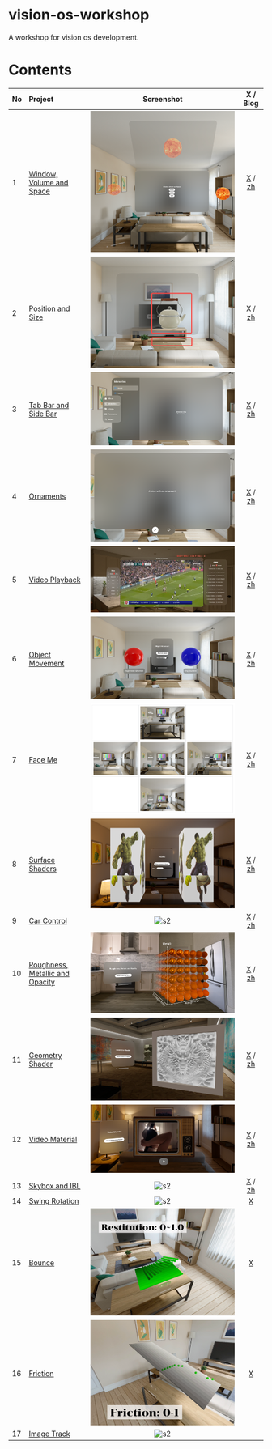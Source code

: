 # vision-os-workshop
A workshop for vision os development.

# Contents

| No | Project | Screenshot | X / Blog |
|:--|:--|:--:|:--:|
| 1 | [Window, Volume and Space](1_WindowVolumeSpace) | ![s1](/1_WindowVolumeSpace/1_WindowVolumeSpace.png)| [X](https://twitter.com/xchester16/status/1739982269841080427) / [zh](https://xz3t11cmy1.feishu.cn/wiki/UaYSw4pyniTSeWkMk4ScJUS0nbb) |
| 2 | [Position and Size](2_PositionAndSize) | ![s2](/2_PositionAndSize/2_PositionAndSize.png) | [X](https://twitter.com/xchester16/status/1740289283502776380) / [zh](https://xz3t11cmy1.feishu.cn/wiki/R9RewMYggiOPN5kUkkcc1Ms3nBe) |
| 3 | [Tab Bar and Side Bar](3_TabBarAndSideBar) | ![s2](/3_TabBarAndSideBar/3_TabBarAndSideBar.png) | [X](https://twitter.com/xchester16/status/1741116677469925612) / [zh](https://xz3t11cmy1.feishu.cn/wiki/S2GzwMEg2irRuPkMYNYcXc06n2e) |
| 4 | [Ornaments](4_Ornaments) | ![s2](/4_Ornaments/4_Ornaments.png) | [X](https://twitter.com/xchester16/status/1741734126645084559) / [zh](https://xz3t11cmy1.feishu.cn/wiki/AX30wDyG9iamgskAUqYcM7GEnld) |
| 5 | [Video Playback](5_VideoPlayback) | ![s2](/5_VideoPlayback/5_VideoPlayback.png) | [X](https://twitter.com/xchester16/status/1742536344935731383) / [zh](https://xz3t11cmy1.feishu.cn/wiki/LNv1wZX7figPuokSYSUcLGHqnXb) |
| 6 | [Object Movement](6_ObjectMovement) | ![s2](/6_ObjectMovement/6_ObjectMovement.png) | [X](https://twitter.com/xchester16/status/1744379917213614198) / [zh](https://xz3t11cmy1.feishu.cn/wiki/CZn8wwb3KixV7yktxKCc0tRon6X) |
| 7 | [Face Me](7_FaceMe) | ![s2](/7_FaceMe/7_FaceMe.png) | [X](https://twitter.com/xchester16/status/1745098055618314432) / [zh](https://xz3t11cmy1.feishu.cn/wiki/S5vjwUDWYivnN1kd9hWcHFURn6f) |
| 8 | [Surface Shaders](8_SurfaceShaders) | ![s2](/8_SurfaceShaders/8_SurfaceShaders.png) | [X](https://twitter.com/xchester16/status/1745873603802136946) / [zh](https://xz3t11cmy1.feishu.cn/wiki/RFMhw76FeiriH4kRX0BcCL3GnAe) |
| 9 | [Car Control](9_CarControl) | ![s2](/9_CarControl/9_CarControl.png) | [X](https://twitter.com/xchester16/status/1746941257862242665) / [zh](https://xz3t11cmy1.feishu.cn/wiki/OkFnwfAzaiUXBgkWobxc67Cin5e)|
| 10 | [Roughness, Metallic and Opacity](10_PBR) | ![s2](/10_PBR/10_PBR.png) | [X](https://twitter.com/xchester16/status/1750551209206047129) / [zh](https://xz3t11cmy1.feishu.cn/wiki/RyrAwSXmEisRRnkNw5OcFwR5nme)|
| 11 | [Geometry Shader](11_GeometryShader) | ![s2](/11_GeometryShader/11_GeometryShader.png) | [X](https://twitter.com/xchester16/status/1752354145154261262) / [zh](https://xz3t11cmy1.feishu.cn/wiki/CePOwQrs5iommEkDGPbckerynve)|
| 12 | [Video Material](12_VideoMaterial) | ![s2](/12_VideoMaterial/12_VideoMaterial.png) | [X](https://twitter.com/xchester16/status/1752979955426951322) / [zh](https://xz3t11cmy1.feishu.cn/wiki/YIOqwhtlriQtvbk99tyc8OAZnCx)|
| 13 | [Skybox and IBL](13_Skybox) | ![s2](/13_Skybox/13_Skybox.png) | [X](https://twitter.com/xchester16/status/1759915122779463923) / [zh](https://xz3t11cmy1.feishu.cn/wiki/Z3YtwcEjpiZGNAkkmHtcLaVrnSe)|
| 14 | [Swing Rotation](14_Showcase) | ![s2](/14_Showcase/14_Showcase.png) | [X](https://x.com/xchester16/status/1792757295325319495) |
| 15 | [Bounce](15_Restitution) | ![s2](/15_Restitution/15_Restitution.png) | [X](https://x.com/xchester16/status/1795097339587400103) |
| 16 | [Friction](16_Friction) | ![s2](/16_Friction/16_Friction.png) | [X](https://x.com/xchester16/status/1795435700470616145) |
| 17 | [Image Track](16_ImageTrack) | ![s2](/16_ImageTrack/16_ImageTrack.png) ||